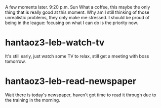 A few moments later.
9:20 p.m. Sun
What a coffee, this maybe the only thing that is really good at this moment. Why am I still thinking of those unrealistic problems, they only make me stressed. I should be proud of being in the league: focusing on what I can do is the priority now.

# hantaoz3-leb-watch-tv
It's still early, just watch some TV to relax, still get a meeting with boss tomorrow.

# hantaoz3-leb-read-newspaper
Wait there is today's newspaper, haven't got time to read it through due to the training in the morning.
